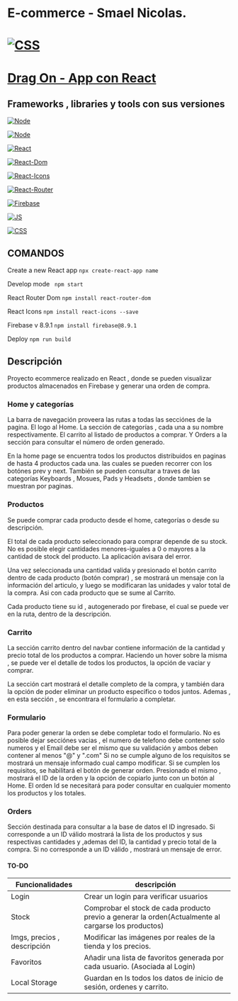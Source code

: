 # E-commerce - Smael Nicolas.

# [![CSS](https://img.shields.io/badge/Link%20al%20sitio-blueviolet)](https://ecommerce-react-smael.netlify.app/)


# [Drag On - App con React](https://ecommerce-react-smael.netlify.app/)

## Frameworks , libraries y tools con sus versiones

[![Node](https://img.shields.io/badge/node-%2014.17.0-success)](https://reactjs.org/blog/2020/10/20/react-v17.html)

[![Node](https://img.shields.io/badge/npm-%206.14.13-success)](https://reactjs.org/blog/2020/10/20/react-v17.html)

[![React](https://img.shields.io/badge/react-%2017.0.2-success)](https://reactjs.org/blog/2020/10/20/react-v17.html)

[![React-Dom](https://img.shields.io/badge/react--dom-%5E17.0.2-success)](https://reactjs.org/docs/react-dom.html)

[![React-Icons](https://img.shields.io/badge/react--icons-%5E4.3.1-success)](https://react-icons.github.io/react-icons/)

[![React-Router](https://img.shields.io/badge/react--router--dom-%5E6.0.2-success)](https://www.w3schools.com/react/react_router.asp)

[![Firebase](https://img.shields.io/badge/firebase-%5E8.9.1-success)](https://firebase.google.com/)

[![JS](https://img.shields.io/badge/JavaScript-ES2015-success)](https://developer.mozilla.org/en-US/docs/Web/JavaScript)

[![CSS](https://img.shields.io/badge/CSS-success)](https://developer.mozilla.org/en-US/docs/Web/CSS)

## COMANDOS

Create a new React app
`npx create-react-app name`

Develop mode
` npm start`

React Router Dom
`npm install react-router-dom`

React Icons
`npm install react-icons --save`

Firebase v 8.9.1
`npm install firebase@8.9.1`

Deploy
`npm run build`

## Descripción

Proyecto ecommerce realizado en React , donde se pueden visualizar productos almacenados en Firebase y generar una orden de compra.

### Home y categorías

La barra de navegación proveera las rutas a todas las secciónes de la pagina. El logo al Home. La sección de categorías , cada una a su nombre respectivamente. El carrito al listado de productos a comprar. Y Orders a la sección para consultar el número de orden generado.

En la home page se encuentra todos los productos distribuidos en paginas de hasta 4 productos cada una. las cuales se pueden recorrer con los botónes prev y next.
También se pueden consultar a traves de las categorías Keyboards , Mosues, Pads y Headsets , donde tambien se muestran por paginas.

### Productos

Se puede comprar cada producto desde el home, categorías o desde su descripción.

El total de cada producto seleccionado para comprar depende de su stock. No es posible elegir cantidades menores-iguales a 0 o mayores a la cantidad de stock del producto. La aplicación avisara del error.

Una vez seleccionada una cantidad valida y presionado el botón carrito dentro de cada producto (botón comprar) , se mostrará un mensaje con la información del articulo, y luego se modificaran las unidades y valor total de la compra. Asi con cada producto que se sume al Carrito.

Cada producto tiene su id , autogenerado por firebase, el cual se puede ver en la ruta, dentro de la descripción.

### Carrito

La sección carrito dentro del navbar contiene información de la cantidad y precio total de los productos a comprar. Haciendo un hover sobre la misma , se puede ver el detalle de todos los productos, la opción de vaciar y comprar.

La sección cart mostrará el detalle completo de la compra, y también dara la opción de poder eliminar un producto especifico o todos juntos.
Ademas , en esta sección , se encontrara el formulario a completar.

### Formulario

Para poder generar la orden se debe completar todo el formulario. No es posible dejar secciónes vacias , el numero de telefono debe contener solo numeros y el Email debe ser el mismo que su validación y ambos deben contener al menos "@" y ".com"
Si no se cumple alguno de los requisitos se mostrará un mensaje informado cual campo modificar.
Si se cumplen los requisitos, se habilitará el botón de generar orden. Presionado el mismo , mostrará el ID de la orden y la opción de copiarlo junto con un botón al Home. El orden Id se necesitará para poder consultar en cualquier momento los productos y los totales.

### Orders

Sección destinada para consultar a la base de datos el ID ingresado. Si corresponde a un ID válido mostrará la lista de los productos y sus respectivas cantidades y ,ademas del ID, la cantidad y precio total de la compra.
Si no corresponde a un ID válido , mostrará un mensaje de error.

#### TO-DO

| Funcionalidades             | descripción                                                                                          |
| --------------------------- | ---------------------------------------------------------------------------------------------------- |
| Login                       | Crear un login para verificar usuarios                                                               |
| Stock                       | Comprobar el stock de cada producto previo a generar la orden(Actualmente al cargarse los productos) |
| Imgs, precios , descripción | Modificar las imágenes por reales de la tienda y los precios.                                        |
| Favoritos                   | Añadir una lista de favoritos generada por cada usuario. (Asociada al Login)                         |
| Local Storage               | Guardan en ls todos los datos de inicio de sesión, ordenes y carrito.                                |
